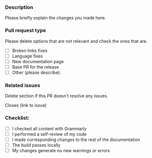 ### Description

Please briefly explain the changes you made here.

### Pull request type

Please delete options that are not relevant and check the ones that are.

- [ ] Broken links fixes
- [ ] Language fixes
- [ ] New documentation page
- [ ] Base PR for the release
- [ ] Other (please describe):

### Related issues

Delete section if this PR doesn't resolve any issues. 

Closes (link to issue)

### Checklist:

- [ ] I checked all content with Grammarly
- [ ] I performed a self-review of my code
- [ ] I made corresponding changes to the rest of the documentation
- [ ] The build passes locally
- [ ] My changes generate no new warnings or errors